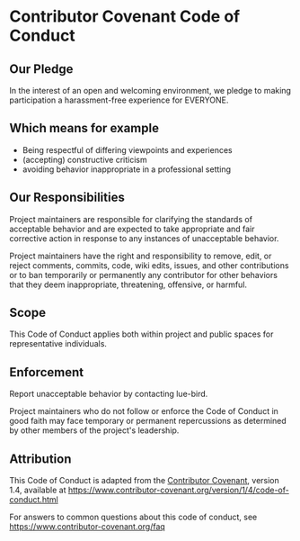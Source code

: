 # Contributor Covenant Code of Conduct

## Our Pledge

In the interest of an open and welcoming environment, we pledge to making participation a harassment-free experience for EVERYONE.

## Which means for example

* Being respectful of differing viewpoints and experiences
* (accepting) constructive criticism
* avoiding behavior inappropriate in a professional setting

## Our Responsibilities

Project maintainers are responsible for clarifying the standards of acceptable
behavior and are expected to take appropriate and fair corrective action in
response to any instances of unacceptable behavior.

Project maintainers have the right and responsibility to remove, edit, or
reject comments, commits, code, wiki edits, issues, and other contributions or to ban temporarily or
permanently any contributor for other behaviors that they deem inappropriate,
threatening, offensive, or harmful.

## Scope

This Code of Conduct applies both within project and public spaces for representative individuals.

## Enforcement

Report unacceptable behavior by contacting lue-bird.

Project maintainers who do not follow or enforce the Code of Conduct in good
faith may face temporary or permanent repercussions as determined by other
members of the project's leadership.

## Attribution

This Code of Conduct is adapted from the [Contributor Covenant][homepage], version 1.4,
available at https://www.contributor-covenant.org/version/1/4/code-of-conduct.html

[homepage]: https://www.contributor-covenant.org

For answers to common questions about this code of conduct, see
https://www.contributor-covenant.org/faq
